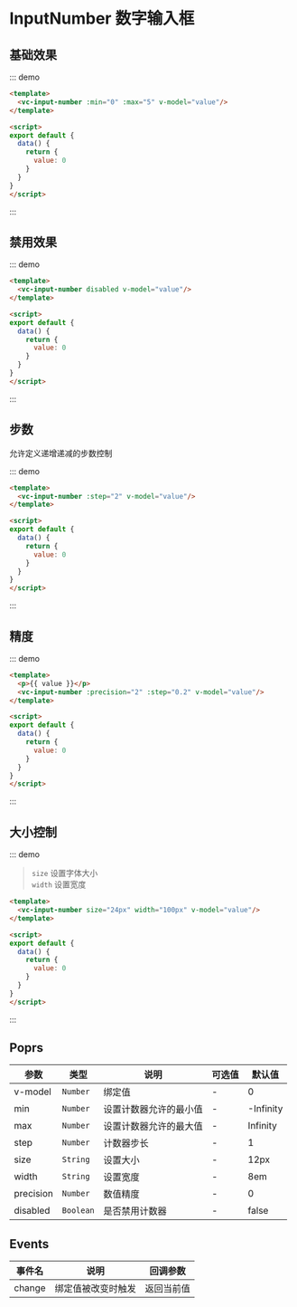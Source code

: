 
# InputNumber 数字输入框

## 基础效果

::: demo 
```html
<template>
  <vc-input-number :min="0" :max="5" v-model="value"/>
</template>

<script>
export default {
  data() {
    return {
      value: 0
    }
  }
}
</script>
```
:::

## 禁用效果

::: demo 
```html
<template>
  <vc-input-number disabled v-model="value"/>
</template>

<script>
export default {
  data() {
    return {
      value: 0
    }
  }
}
</script>
```
:::

## 步数

允许定义递增递减的步数控制

::: demo 
```html
<template>
  <vc-input-number :step="2" v-model="value"/>
</template>

<script>
export default {
  data() {
    return {
      value: 0
    }
  }
}
</script>
```
:::

## 精度

::: demo 
```html
<template>
  <p>{{ value }}</p>
  <vc-input-number :precision="2" :step="0.2" v-model="value"/>
</template>

<script>
export default {
  data() {
    return {
      value: 0
    }
  }
}
</script>
```
:::

## 大小控制

::: demo 

> `size` 设置字体大小  
> `width` 设置宽度  

```html
<template>
  <vc-input-number size="24px" width="100px" v-model="value"/>
</template>

<script>
export default {
  data() {
    return {
      value: 0
    }
  }
}
</script>
```
:::


## Poprs

| 参数 | 类型 | 说明 | 可选值 | 默认值 |
|---|---|---|---|---|
| v-model | `Number` | 绑定值 | - | 0 |
| min | `Number` | 设置计数器允许的最小值 | - | -Infinity |
| max | `Number` | 设置计数器允许的最大值 | - | Infinity |
| step | `Number` | 计数器步长 | - | 1 |
| size | `String` | 设置大小 | - | 12px |
| width | `String` | 设置宽度 | - | 8em |
| precision | `Number` | 数值精度 | - | 0 |
| disabled | `Boolean` | 是否禁用计数器 | - | false |

## Events

| 事件名 | 说明 | 回调参数 |
| --- | --- | --- |
| change | 绑定值被改变时触发 | 返回当前值 |